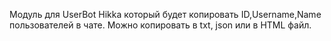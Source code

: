 Модуль для UserBot Hikka который будет копировать ID,Username,Name пользователей в чате. Можно копировать в txt, json или в HTML файл.
